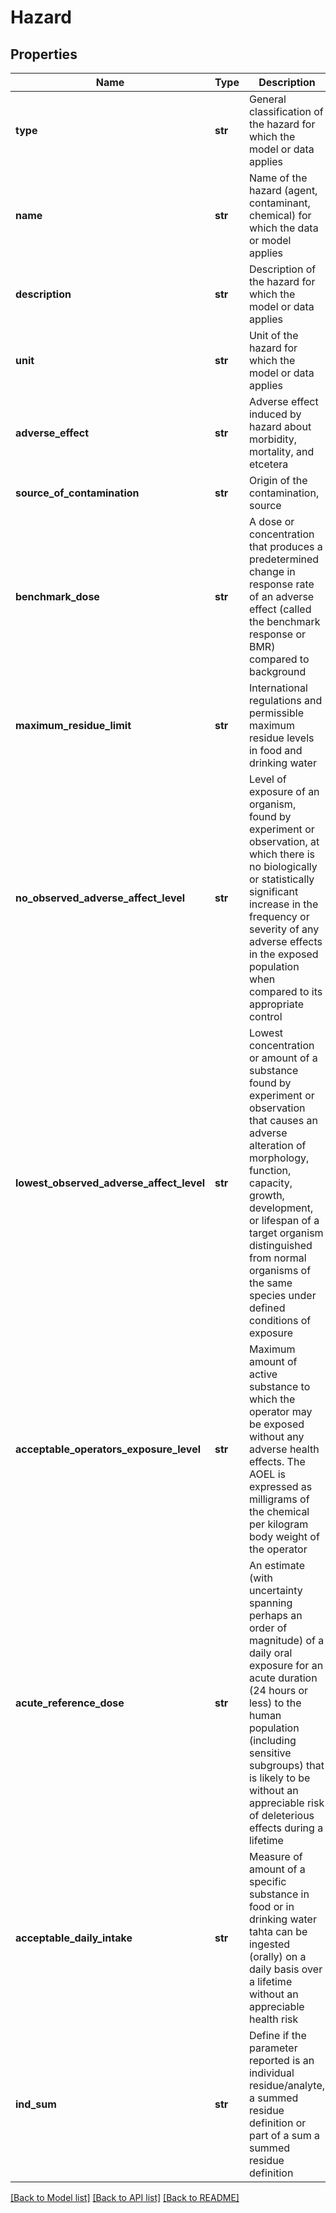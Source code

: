 # Hazard

## Properties
Name | Type | Description | Notes
------------ | ------------- | ------------- | -------------
**type** | **str** | General classification of the hazard for which the model or data applies | [optional] 
**name** | **str** | Name of the hazard (agent, contaminant, chemical) for which the data or model applies | 
**description** | **str** | Description of the hazard for which the model or data applies | [optional] 
**unit** | **str** | Unit of the hazard for which the model or data applies | [optional] 
**adverse_effect** | **str** | Adverse effect induced by hazard about morbidity, mortality, and etcetera | [optional] 
**source_of_contamination** | **str** | Origin of the contamination, source | [optional] 
**benchmark_dose** | **str** | A dose or concentration that produces a predetermined change in response rate of an adverse effect (called the benchmark response or BMR) compared to background | [optional] 
**maximum_residue_limit** | **str** | International regulations and permissible maximum residue levels in food and drinking water | [optional] 
**no_observed_adverse_affect_level** | **str** | Level of exposure of an organism, found by experiment or observation, at which there is no biologically or statistically significant increase in the frequency or severity of any adverse effects in the exposed population when compared to its appropriate control | [optional] 
**lowest_observed_adverse_affect_level** | **str** | Lowest concentration or amount of a substance found by experiment or observation that causes an adverse alteration of morphology, function, capacity, growth, development, or lifespan of a target organism distinguished from normal organisms of the same species under defined conditions of exposure | [optional] 
**acceptable_operators_exposure_level** | **str** | Maximum amount of active substance to which the operator may be exposed without any adverse health effects. The AOEL is expressed as milligrams of the chemical per kilogram body weight of the operator | [optional] 
**acute_reference_dose** | **str** | An estimate (with uncertainty spanning perhaps an order of magnitude) of a daily oral exposure for an acute duration (24 hours or less) to the human population (including sensitive subgroups) that is likely to be without an appreciable risk of deleterious effects during a lifetime | [optional] 
**acceptable_daily_intake** | **str** | Measure of amount of a specific substance in food or in drinking water tahta can be ingested (orally) on a daily basis over a lifetime without an appreciable health risk | [optional] 
**ind_sum** | **str** | Define if the parameter reported is an individual residue/analyte, a summed residue definition or part of a sum a summed residue definition | [optional] 

[[Back to Model list]](../README.md#documentation-for-models) [[Back to API list]](../README.md#documentation-for-api-endpoints) [[Back to README]](../README.md)

